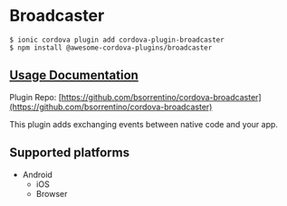 # Broadcaster

```
$ ionic cordova plugin add cordova-plugin-broadcaster
$ npm install @awesome-cordova-plugins/broadcaster
```

## [Usage Documentation](https://danielsogl.gitbook.io/awesome-cordova-plugins/plugins/broadcaster/)

Plugin Repo: [https://github.com/bsorrentino/cordova-broadcaster](https://github.com/bsorrentino/cordova-broadcaster)

This plugin adds exchanging events between native code and your app.

## Supported platforms

- Android
  - iOS
  - Browser
  


